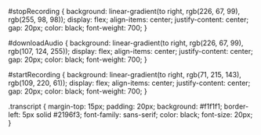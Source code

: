 #stopRecording {
background: linear-gradient(to right, rgb(226, 67, 99), rgb(255, 98, 98));
display: flex;
align-items: center;
justify-content: center;
gap: 20px;
color: black;
font-weight: 700;
} 

#downloadAudio {
background: linear-gradient(to right, rgb(226, 67, 99), rgb(107, 124, 255));
display: flex;
align-items: center;
justify-content: center;
gap: 20px;
color: black;
font-weight: 700;
} 

#startRecording {
background: linear-gradient(to right, rgb(71, 215, 143), rgb(109, 220, 61));
display: flex;
align-items: center;
justify-content: center;
gap: 20px;
color: black;
font-weight: 700;
} 

.transcript {
  margin-top: 15px;
  padding: 20px;
  background: #f1f1f1;
  border-left: 5px solid #2196f3;
  font-family: sans-serif;
  color: black;
  font-size: 20px;
}
